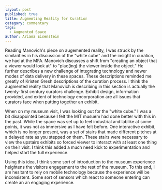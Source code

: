 ```yaml
---
layout: post
published: true
title: Augmenting Reality for Curation
category: commentary
tags: 
  - Augmented Space
author: Ariana Eisenstein
---
```


Reading Manovich's piece on augemented reality, I was struck by the similarities in his discussion of the "white cube" and the insight in curation, we had at the MFA. Manovich discusses a shift from "creating an object
that a viewer would look at" to "plac(ing) the viewer inside the object." He further describes a new challenge of integrating technology and newer modes of data delivery in these spaces. These descriptions reminded me greatly of Kristen Gresh descriptions of the curation process. I think the augmented reality that Manovich is describing in this section is actually the twenty-first century curators challenge.  Exhibit design, information provided, and extent of technology encorporation are all issues that curators face when putting together an exhibit.

When on my museum visit, I was looking out for the "white cube." I was a bit disappointed because I felt the MIT musuem had done better with this in the past. While the space was set up to feel industrial and lablike at some points, it was not as immersive as I have felt before. One interactive exhibit, which is no longer present, was a set of stairs that made different pitches at a delayed rate as you stepped on them. These stairs were necessary to view the upstairs exhibits so forced viewer to interact with at least one thing on their visit. I think this added a much need kick to experimentation and helped start the full experience.

Using this idea, I think some sort of introduction to the museum experience heightens the visitors engagement to the rest of the museum. To this end, I am hesitant to rely on mobile technology because the experience will be inconsistent. Some sort of sensors which react to someone entering can create an an engaging experience.

